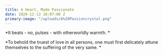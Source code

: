 ```yaml
---
title: A Heart, Made Passionate
date: 2020-12-13 18:07:00 Z
primary-image: "/uploads/A%20Passioncrystal.png"
---
```


*It beats - no, pulses - with otherworldly warmth. *

*To behold the truest of love in all persons, one must first delicately attune themselves to the suffering of the very same.  *